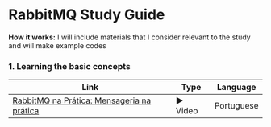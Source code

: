 # RabbitMQ Study Guide 
__How it works:__ I will include materials that I consider relevant to the study and will make example codes

### 1. Learning the basic concepts
| Link                                       | Type  | Language   |
|--------------------------------------------|-------|------------|
| [RabbitMQ na Prática: Mensageria na prática](https://www.youtube.com/watch?v=ghBKx-uMmzw) | ▶️  Video | Portuguese |
